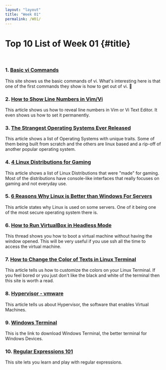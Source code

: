 ```yaml
---
layout: "layout"
title: "Week 01"
permalink: /W01/
---
```


# Top 10 List of Week 01 {#title}
<br>

### 1. [Basic vi Commands](https://www.cs.colostate.edu/helpdocs/vi.html)
This site shows us the basic commands of vi. What's interesting here is that one of the first commands they show is how to get out of vi. 🤣

### 2. [How to Show Line Numbers in Vim/Vi](https://linuxize.com/post/how-to-show-line-numbers-in-vim/)
This article shows us how to reveal line numbers in Vim or Vi Text Editor. It even shows us how to set it permanently.

### 3. [The Strangest Operating Systems Ever Released](https://www.pcmag.com/news/the-strangest-operating-systems-ever-released)
This article shows a list of Operating Systems with unique traits. Some of them being built from scratch and the others are linux based and a rip-off of another popular operating system.

### 4. [4 Linux Distributions for Gaming](https://opensource.com/article/20/5/linux-gaming)
This article shows a list of Linux Distributions that were "made" for gaming. Most of the distributions have console-like interfaces that really focuses on gaming and not everyday use.

### 5. [6 Reasons Why Linux is Better than Windows For Servers](https://www.tecmint.com/why-linux-is-better-than-windows-for-servers)
This article states why Linux is used on some servers. One of it being one of the most secure operating system there is.

### 6. [How to Run VirtualBox in Headless Mode](https://superuser.com/questions/135498/run-virtualbox-in-background-without-a-window)
This thread shows you how to boot a virtual machine without having the window opened. This will be very useful if you use ssh all the time to access the virtual machine.

### 7. [How to Change the Color of Texts in Linux Terminal](https://www.cyberciti.biz/faq/bash-shell-change-the-color-of-my-shell-prompt-under-linux-or-unix/)
This article tells us how to customize the colors on your Linux Terminal. If you feel bored or you just don't like the black and white of the terminal then this site is worth a read.

### 8. [Hypervisor - vmware](https://www.vmware.com/topics/glossary/content/hypervisor)
This article tells us about Hypervisor, the software that enables Virtual Machines.

### 9. [Windows Terminal](https://www.microsoft.com/en-us/p/windows-terminal/9n0dx20hk701?activetab=pivot:overviewtab)
This is the link to download Windows Terminal, the better terminal for Windows Devices.

### 10. [Regular Expressions 101](https://regex101.com/)
This site lets you learn and play with regular expressions.
